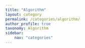 ```yaml
---
title: "Algorithm"
layout: category
permalink: /categories/algorithm/
author_profile: true
taxonomy: Algorithm
sidebar:
    nav: "categories"
---
```

